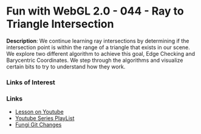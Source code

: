 # Fun with WebGL 2.0 - 044 - Ray to Triangle Intersection
**Description**:
We continue learning ray intersections by determining if the intersection point is within the range of a triangle that exists in our scene. We explore two different algorithm to achieve this goal, Edge Checking and Barycentric Coordinates. We step through the algorithms and visualize certain bits to try to understand how they work.

### Links of Interest


### Links
* [Lesson on Youtube](https://youtu.be/OOqDkG035T0)
* [Youtube Series PlayList](https://www.youtube.com/playlist?list=PLMinhigDWz6emRKVkVIEAaePW7vtIkaIF)
* [Fungi Git Changes](https://github.com/sketchpunk/FunWithWebGL2/commit/ab0742f52853c06df417f22911dbb80639aeb089)
